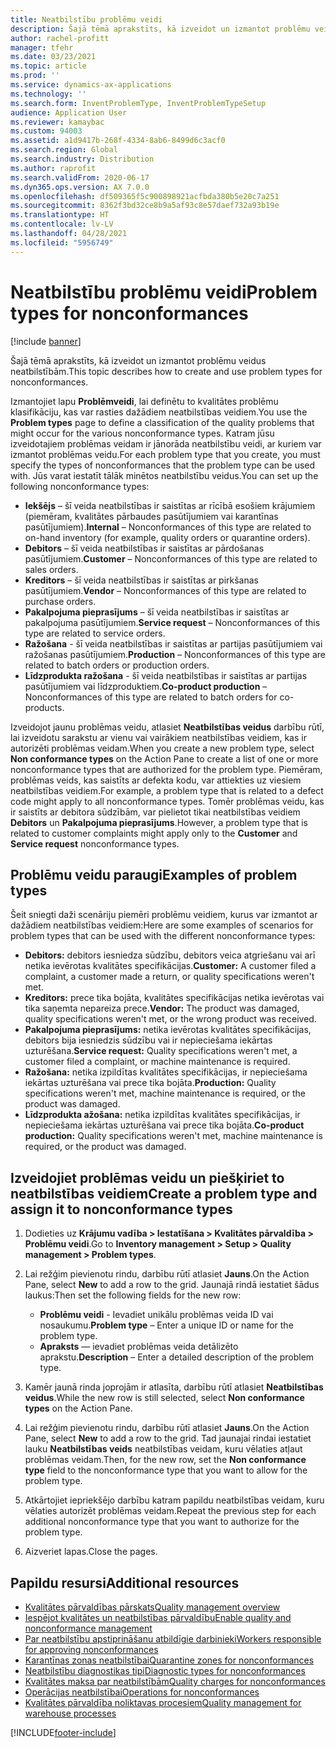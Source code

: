 ```yaml
---
title: Neatbilstību problēmu veidi
description: Šajā tēmā aprakstīts, kā izveidot un izmantot problēmu veidus neatbilstībām.
author: rachel-profitt
manager: tfehr
ms.date: 03/23/2021
ms.topic: article
ms.prod: ''
ms.service: dynamics-ax-applications
ms.technology: ''
ms.search.form: InventProblemType, InventProblemTypeSetup
audience: Application User
ms.reviewer: kamaybac
ms.custom: 94003
ms.assetid: a1d9417b-268f-4334-8ab6-8499d6c3acf0
ms.search.region: Global
ms.search.industry: Distribution
ms.author: raprofit
ms.search.validFrom: 2020-06-17
ms.dyn365.ops.version: AX 7.0.0
ms.openlocfilehash: df509365f5c900898921acfbda380b5e20c7a251
ms.sourcegitcommit: 8362f3bd32ce8b9a5af93c8e57daef732a93b19e
ms.translationtype: HT
ms.contentlocale: lv-LV
ms.lasthandoff: 04/28/2021
ms.locfileid: "5956749"
---
```

# <a name="problem-types-for-nonconformances"></a><span data-ttu-id="b09ae-103">Neatbilstību problēmu veidi</span><span class="sxs-lookup"><span data-stu-id="b09ae-103">Problem types for nonconformances</span></span>

[!include [banner](../includes/banner.md)]

<span data-ttu-id="b09ae-104">Šajā tēmā aprakstīts, kā izveidot un izmantot problēmu veidus neatbilstībām.</span><span class="sxs-lookup"><span data-stu-id="b09ae-104">This topic describes how to create and use problem types for nonconformances.</span></span>

<span data-ttu-id="b09ae-105">Izmantojiet lapu **Problēmveidi**, lai definētu to kvalitātes problēmu klasifikāciju, kas var rasties dažādiem neatbilstības veidiem.</span><span class="sxs-lookup"><span data-stu-id="b09ae-105">You use the **Problem types** page to define a classification of the quality problems that might occur for the various nonconformance types.</span></span> <span data-ttu-id="b09ae-106">Katram jūsu izveidotajiem problēmas veidam ir jānorāda neatbilstību veidi, ar kuriem var izmantot problēmas veidu.</span><span class="sxs-lookup"><span data-stu-id="b09ae-106">For each problem type that you create, you must specify the types of nonconformances that the problem type can be used with.</span></span> <span data-ttu-id="b09ae-107">Jūs varat iestatīt tālāk minētos neatbilstību veidus.</span><span class="sxs-lookup"><span data-stu-id="b09ae-107">You can set up the following nonconformance types:</span></span>

- <span data-ttu-id="b09ae-108">**Iekšējs** – šī veida neatbilstības ir saistītas ar rīcībā esošiem krājumiem (piemēram, kvalitātes pārbaudes pasūtījumiem vai karantīnas pasūtījumiem).</span><span class="sxs-lookup"><span data-stu-id="b09ae-108">**Internal** – Nonconformances of this type are related to on-hand inventory (for example, quality orders or quarantine orders).</span></span>
- <span data-ttu-id="b09ae-109">**Debitors** – šī veida neatbilstības ir saistītas ar pārdošanas pasūtījumiem.</span><span class="sxs-lookup"><span data-stu-id="b09ae-109">**Customer** – Nonconformances of this type are related to sales orders.</span></span>
- <span data-ttu-id="b09ae-110">**Kreditors** – šī veida neatbilstības ir saistītas ar pirkšanas pasūtījumiem.</span><span class="sxs-lookup"><span data-stu-id="b09ae-110">**Vendor** – Nonconformances of this type are related to purchase orders.</span></span>
- <span data-ttu-id="b09ae-111">**Pakalpojuma pieprasījums** – šī veida neatbilstības ir saistītas ar pakalpojuma pasūtījumiem.</span><span class="sxs-lookup"><span data-stu-id="b09ae-111">**Service request** – Nonconformances of this type are related to service orders.</span></span>
- <span data-ttu-id="b09ae-112">**Ražošana** - šī veida neatbilstības ir saistītas ar partijas pasūtījumiem vai ražošanas pasūtījumiem.</span><span class="sxs-lookup"><span data-stu-id="b09ae-112">**Production** – Nonconformances of this type are related to batch orders or production orders.</span></span>
- <span data-ttu-id="b09ae-113">**Līdzprodukta ražošana** - šī veida neatbilstības ir saistītas ar partijas pasūtījumiem vai līdzproduktiem.</span><span class="sxs-lookup"><span data-stu-id="b09ae-113">**Co-product production** – Nonconformances of this type are related to batch orders for co-products.</span></span>

<span data-ttu-id="b09ae-114">Izveidojot jaunu problēmas veidu, atlasiet **Neatbilstības veidus** darbību rūtī, lai izveidotu sarakstu ar vienu vai vairākiem neatbilstības veidiem, kas ir autorizēti problēmas veidam.</span><span class="sxs-lookup"><span data-stu-id="b09ae-114">When you create a new problem type, select **Non conformance types** on the Action Pane to create a list of one or more nonconformance types that are authorized for the problem type.</span></span> <span data-ttu-id="b09ae-115">Piemēram, problēmas veids, kas saistīts ar defekta kodu, var attiekties uz viesiem neatbilstības veidiem.</span><span class="sxs-lookup"><span data-stu-id="b09ae-115">For example, a problem type that is related to a defect code might apply to all nonconformance types.</span></span> <span data-ttu-id="b09ae-116">Tomēr problēmas veidu, kas ir saistīts ar debitora sūdzībām, var pielietot tikai neatbilstības veidiem **Debitors** un **Pakalpojuma pieprasījums**.</span><span class="sxs-lookup"><span data-stu-id="b09ae-116">However, a problem type that is related to customer complaints might apply only to the **Customer** and **Service request** nonconformance types.</span></span>

## <a name="examples-of-problem-types"></a><span data-ttu-id="b09ae-117">Problēmu veidu paraugi</span><span class="sxs-lookup"><span data-stu-id="b09ae-117">Examples of problem types</span></span>

<span data-ttu-id="b09ae-118">Šeit sniegti daži scenāriju piemēri problēmu veidiem, kurus var izmantot ar dažādiem neatbilstības veidiem:</span><span class="sxs-lookup"><span data-stu-id="b09ae-118">Here are some examples of scenarios for problem types that can be used with the different nonconformance types:</span></span>

- <span data-ttu-id="b09ae-119">**Debitors:** debitors iesniedza sūdzību, debitors veica atgriešanu vai arī netika ievērotas kvalitātes specifikācijas.</span><span class="sxs-lookup"><span data-stu-id="b09ae-119">**Customer:** A customer filed a complaint, a customer made a return, or quality specifications weren't met.</span></span>
- <span data-ttu-id="b09ae-120">**Kreditors:** prece tika bojāta, kvalitātes specifikācijas netika ievērotas vai tika saņemta nepareiza prece.</span><span class="sxs-lookup"><span data-stu-id="b09ae-120">**Vendor:** The product was damaged, quality specifications weren't met, or the wrong product was received.</span></span>
- <span data-ttu-id="b09ae-121">**Pakalpojuma pieprasījums:** netika ievērotas kvalitātes specifikācijas, debitors bija iesniedzis sūdzību vai ir nepieciešama iekārtas uzturēšana.</span><span class="sxs-lookup"><span data-stu-id="b09ae-121">**Service request:** Quality specifications weren't met, a customer filed a complaint, or machine maintenance is required.</span></span>
- <span data-ttu-id="b09ae-122">**Ražošana:** netika izpildītas kvalitātes specifikācijas, ir nepieciešama iekārtas uzturēšana vai prece tika bojāta.</span><span class="sxs-lookup"><span data-stu-id="b09ae-122">**Production:** Quality specifications weren't met, machine maintenance is required, or the product was damaged.</span></span>
- <span data-ttu-id="b09ae-123">**Līdzprodukta ažošana:** netika izpildītas kvalitātes specifikācijas, ir nepieciešama iekārtas uzturēšana vai prece tika bojāta.</span><span class="sxs-lookup"><span data-stu-id="b09ae-123">**Co-product production:** Quality specifications weren't met, machine maintenance is required, or the product was damaged.</span></span>

## <a name="create-a-problem-type-and-assign-it-to-nonconformance-types"></a><span data-ttu-id="b09ae-124">Izveidojiet problēmas veidu un piešķiriet to neatbilstības veidiem</span><span class="sxs-lookup"><span data-stu-id="b09ae-124">Create a problem type and assign it to nonconformance types</span></span>

1. <span data-ttu-id="b09ae-125">Dodieties uz **Krājumu vadība \> Iestatīšana \> Kvalitātes pārvaldība \> Problēmu veidi**.</span><span class="sxs-lookup"><span data-stu-id="b09ae-125">Go to **Inventory management \> Setup \> Quality management \> Problem types**.</span></span>
1. <span data-ttu-id="b09ae-126">Lai režģim pievienotu rindu, darbību rūtī atlasiet **Jauns**.</span><span class="sxs-lookup"><span data-stu-id="b09ae-126">On the Action Pane, select **New** to add a row to the grid.</span></span> <span data-ttu-id="b09ae-127">Jaunajā rindā iestatiet šādus laukus:</span><span class="sxs-lookup"><span data-stu-id="b09ae-127">Then set the following fields for the new row:</span></span>

    - <span data-ttu-id="b09ae-128">**Problēmu veidi** - Ievadiet unikālu problēmas veida ID vai nosaukumu.</span><span class="sxs-lookup"><span data-stu-id="b09ae-128">**Problem type** – Enter a unique ID or name for the problem type.</span></span>
    - <span data-ttu-id="b09ae-129">**Apraksts** — ievadiet problēmas veida detālizēto aprakstu.</span><span class="sxs-lookup"><span data-stu-id="b09ae-129">**Description** – Enter a detailed description of the problem type.</span></span>

1. <span data-ttu-id="b09ae-130">Kamēr jaunā rinda joprojām ir atlasīta, darbību rūtī atlasiet **Neatbilstības veidus**.</span><span class="sxs-lookup"><span data-stu-id="b09ae-130">While the new row is still selected, select **Non conformance types** on the Action Pane.</span></span>
1. <span data-ttu-id="b09ae-131">Lai režģim pievienotu rindu, darbību rūtī atlasiet **Jauns**.</span><span class="sxs-lookup"><span data-stu-id="b09ae-131">On the Action Pane, select **New** to add a row to the grid.</span></span> <span data-ttu-id="b09ae-132">Tad jaunajai rindai iestatiet lauku **Neatbilstības veids** neatbilstības veidam, kuru vēlaties atļaut problēmas veidam.</span><span class="sxs-lookup"><span data-stu-id="b09ae-132">Then, for the new row, set the **Non conformance type** field to the nonconformance type that you want to allow for the problem type.</span></span>
1. <span data-ttu-id="b09ae-133">Atkārtojiet iepriekšējo darbību katram papildu neatbilstības veidam, kuru vēlaties autorizēt problēmas veidam.</span><span class="sxs-lookup"><span data-stu-id="b09ae-133">Repeat the previous step for each additional nonconformance type that you want to authorize for the problem type.</span></span>
1. <span data-ttu-id="b09ae-134">Aizveriet lapas.</span><span class="sxs-lookup"><span data-stu-id="b09ae-134">Close the pages.</span></span>

## <a name="additional-resources"></a><span data-ttu-id="b09ae-135">Papildu resursi</span><span class="sxs-lookup"><span data-stu-id="b09ae-135">Additional resources</span></span>

- [<span data-ttu-id="b09ae-136">Kvalitātes pārvaldības pārskats</span><span class="sxs-lookup"><span data-stu-id="b09ae-136">Quality management overview</span></span>](quality-management-processes.md)
- [<span data-ttu-id="b09ae-137">Iespējot kvalitātes un neatbilstības pārvaldību</span><span class="sxs-lookup"><span data-stu-id="b09ae-137">Enable quality and nonconformance management</span></span>](enable-quality-management.md)
- [<span data-ttu-id="b09ae-138">Par neatbilstību apstiprināšanu atbildīgie darbinieki</span><span class="sxs-lookup"><span data-stu-id="b09ae-138">Workers responsible for approving nonconformances</span></span>](quality-responsible-workers.md)
- [<span data-ttu-id="b09ae-139">Karantīnas zonas neatbilstībai</span><span class="sxs-lookup"><span data-stu-id="b09ae-139">Quarantine zones for nonconformances</span></span>](quality-quarantine-zones.md)
- [<span data-ttu-id="b09ae-140">Neatbilstību diagnostikas tipi</span><span class="sxs-lookup"><span data-stu-id="b09ae-140">Diagnostic types for nonconformances</span></span>](quality-diagnostic-types.md)
- [<span data-ttu-id="b09ae-141">Kvalitātes maksa par neatbilstībām</span><span class="sxs-lookup"><span data-stu-id="b09ae-141">Quality charges for nonconformances</span></span>](quality-charges.md)
- [<span data-ttu-id="b09ae-142">Operācijas neatbilstībai</span><span class="sxs-lookup"><span data-stu-id="b09ae-142">Operations for nonconformances</span></span>](quality-operations.md)
- [<span data-ttu-id="b09ae-143">Kvalitātes pārvaldība noliktavas procesiem</span><span class="sxs-lookup"><span data-stu-id="b09ae-143">Quality management for warehouse processes</span></span>](quality-management-for-warehouses-processes.md)

[!INCLUDE[footer-include](../../includes/footer-banner.md)]
